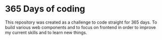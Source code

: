 # 365 Days of coding

This repository was created as a challenge to code straight for 365 days.
To build various web components and to focus on frontend in order to improve my current skills
and to learn new things.